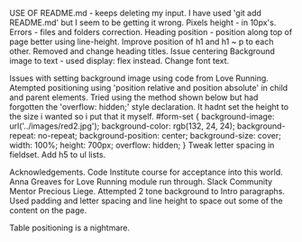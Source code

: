 USE OF README.md - keeps deleting my input. I have used 'git add README.md' but I seem to be getting it wrong.
Pixels height - in 10px's.
Errors - files and folders correction.
Heading position - position along top of page better using line-height. 
Improve position of h1 and h1 ~ p to each other.
Removed and change heading titles.
Issue centering Background image to text - used display: flex instead.
Change font text.

Issues with setting background image using code from Love Running.
Atempted positioning using 'position relative and position absolute' in child and parent elements.
Tried using the method shown below but had forgotten the 'overflow: hidden;' style declaration.
It hadnt set the height to the size i wanted so i put that it myself.
#form-set {
    background-image: url('../images/red2.jpg');
    background-color: rgb(132, 24, 24);
    background-repeat: no-repeat;
    background-position: center;
    background-size: cover;
    width:  100%;
    height: 700px;
    overflow: hidden;
}
Tweak letter spacing in fieldset. Add h5 to ul lists.

Acknowledgements.
Code Institute course for acceptance into this world.
Anna Greaves for Love Running module run through.
Slack Community
Mentor Precious Liege.
Attempted 2 tone background to Intro paragraphs.
Used padding and letter spacing and line height to space out some of the content on the page.

Table positioning is a nightmare.